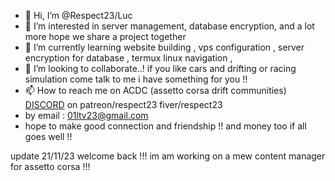 - 👋 Hi, I’m @Respect23/Luc
- 👀 I’m interested in server management, database encryption, and a lot more hope we share a project together
- 🌱 I’m currently learning website building , vps configuration , server encryption for database , termux linux navigation ,
- 💞️ I’m looking to collaborate..! if you like cars and drifting or racing simulation come talk to me i have something for you !!
- 📫 How to reach me on ACDC (assetto corsa drift communities) [DISCORD](discord.gg/jzHMA3PaqK) on patreon/respect23 fiver/respect23
- by email : 01ltv23@gmail.com
- hope to make good connection and friendship !! and money too if all goes well !!

update 21/11/23
welcome back !!! im am working on a mew content manager for assetto corsa !!! 

<!---
Respect23/Respect23 is a ✨ special ✨ repository because its `README.md` (this file) appears on your GitHub profile.
You can click the Preview link to take a look at your changes.
--->
